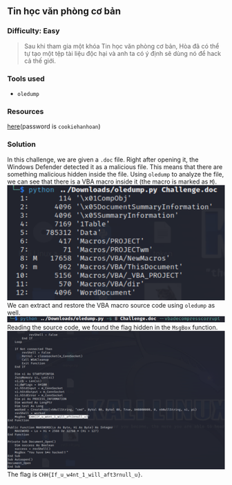 ## Tin học văn phòng cơ bản
### Difficulty: Easy
> Sau khi tham gia một khóa Tin học văn phòng cơ bản, Hòa đã có thể tự tạo một tệp tài liệu độc hại và anh ta có ý định sẽ dùng nó để hack cả thế giới.
### Tools used
- `oledump`
### Resources
[here](./resources/arenas2-forensics-tin-hoc-van-phong-co-ban.zip)(password is `cookiehanhoan`)
### Solution
In this challenge, we are given a `.doc` file. Right after opening it, the Windows Defender detected it as a malicious file. This means that there are something malicious hidden inside the file.
Using `oledump` to analyze the file, we can see that there is a VBA macro inside it (the macro is marked as `M`).
![1.png](./resources/images/1.png)
We can extract and restore the VBA macro source code using `oledump` as well.
![2.png](./resources/images/2.png)
Reading the source code, we found the flag hidden in the `MsgBox` function. 
![3.png](./resources/images/3.png)
The flag is `CHH{If_u_w4nt_1_will_aft3rnull_u}`.
